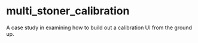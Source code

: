 # multi_stoner_calibration

A case study in examining how to build out a calibration UI from the ground up.

